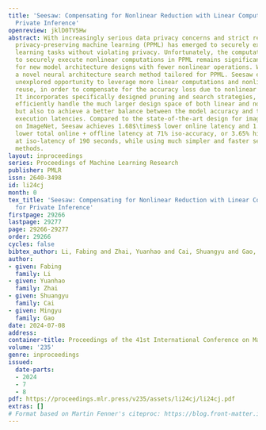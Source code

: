 ```yaml
---
title: 'Seesaw: Compensating for Nonlinear Reduction with Linear Computations for
  Private Inference'
openreview: jklD0TV5Hw
abstract: With increasingly serious data privacy concerns and strict regulations,
  privacy-preserving machine learning (PPML) has emerged to securely execute machine
  learning tasks without violating privacy. Unfortunately, the computational cost
  to securely execute nonlinear computations in PPML remains significant, calling
  for new model architecture designs with fewer nonlinear operations. We propose Seesaw,
  a novel neural architecture search method tailored for PPML. Seesaw exploits a previously
  unexplored opportunity to leverage more linear computations and nonlinear result
  reuse, in order to compensate for the accuracy loss due to nonlinear reduction.
  It incorporates specifically designed pruning and search strategies, not only to
  efficiently handle the much larger design space of both linear and nonlinear operators,
  but also to achieve a better balance between the model accuracy and the online/offline
  execution latencies. Compared to the state-of-the-art design for image classification
  on ImageNet, Seesaw achieves 1.68$\times$ lower online latency and 1.55$\times$
  lower total online + offline latency at 71% iso-accuracy, or 3.65% higher accuracy
  at iso-latency of 190 seconds, while using much simpler and faster search and training
  methods.
layout: inproceedings
series: Proceedings of Machine Learning Research
publisher: PMLR
issn: 2640-3498
id: li24cj
month: 0
tex_title: 'Seesaw: Compensating for Nonlinear Reduction with Linear Computations
  for Private Inference'
firstpage: 29266
lastpage: 29277
page: 29266-29277
order: 29266
cycles: false
bibtex_author: Li, Fabing and Zhai, Yuanhao and Cai, Shuangyu and Gao, Mingyu
author:
- given: Fabing
  family: Li
- given: Yuanhao
  family: Zhai
- given: Shuangyu
  family: Cai
- given: Mingyu
  family: Gao
date: 2024-07-08
address:
container-title: Proceedings of the 41st International Conference on Machine Learning
volume: '235'
genre: inproceedings
issued:
  date-parts:
  - 2024
  - 7
  - 8
pdf: https://proceedings.mlr.press/v235/assets/li24cj/li24cj.pdf
extras: []
# Format based on Martin Fenner's citeproc: https://blog.front-matter.io/posts/citeproc-yaml-for-bibliographies/
---
```

